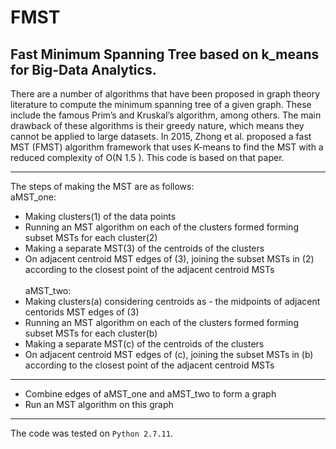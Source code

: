 # FMST
Fast Minimum Spanning Tree based on k_means for Big-Data Analytics.
-------------------

There are a number of algorithms that have been proposed in graph theory literature to compute the minimum spanning tree of a given graph.
These include  the  famous Prim’s  and Kruskal’s  algorithm,  among  others.  The  main drawback of these algorithms is their greedy 
nature, which means they cannot be applied to large datasets. In 2015, Zhong et al. proposed a fast MST (FMST) algorithm framework that 
uses K-means to find the MST with a reduced complexity of O(N 1.5 ). This code is based on that paper.

***
The steps of making the MST are as follows:<br/>
aMST_one:
- Making clusters(1) of the data points
- Running an MST algorithm on each of the clusters formed forming subset MSTs for each cluster(2)
- Making a separate MST(3) of the centroids of the clusters
- On adjacent centroid MST edges of (3), joining the subset MSTs in (2) according to the closest point of the adjacent centroid MSTs
<br/><br/>
aMST_two:
- Making clusters(a) considering centroids as - the midpoints of adjacent centorids MST edges of (3)
- Running an MST algorithm on each of the clusters formed forming subset MSTs for each cluster(b)
- Making a separate MST(c) of the centroids of the clusters
- On adjacent centroid MST edges of (c), joining the subset MSTs in (b) according to the closest point of the adjacent centroid MSTs
-------------------
- Combine edges of aMST_one and aMST_two to form a graph
- Run an MST algorithm on this graph

* * *
The code was tested on `Python 2.7.11`.
